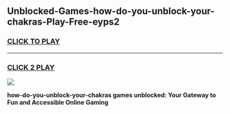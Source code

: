 
## Unblocked-Games-how-do-you-unblock-your-chakras-Play-Free-eyps2
<h3>
<a href="https://premium76.site?title=how-do-you-unblock-your-chakras&ref=23A">CLICK TO PLAY</a></h3>
<hr>

<h3>
<a href="https://premium76.site?title=how-do-you-unblock-your-chakras&ref=23A">CLICK 2 PLAY</a>
  
</h3>

<a href="https://premium76.site?title=how-do-you-unblock-your-chakras&ref=23A"><img src="https://clearcache.store/games.png"></a>


**how-do-you-unblock-your-chakras games unblocked: Your Gateway to Fun and Accessible Online Gaming**
